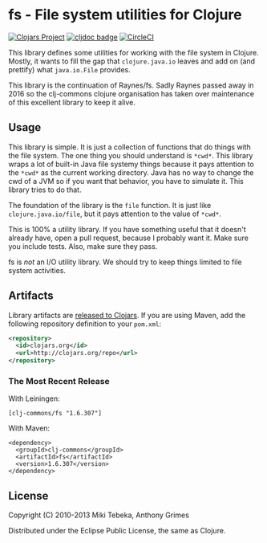 # fs - File system utilities for Clojure

[![Clojars Project](https://img.shields.io/clojars/v/clj-commons/fs.svg)](https://clojars.org/clj-commons/fs)
[![cljdoc badge](https://cljdoc.org/badge/clj-commons/fs)](https://cljdoc.org/d/clj-commons/fs)
[![CircleCI](https://circleci.com/gh/clj-commons/fs.svg?style=svg)](https://circleci.com/gh/clj-commons/fs)

This library defines some utilities for working with the file system in Clojure. Mostly, it wants to fill the gap that
`clojure.java.io` leaves and add on (and prettify) what `java.io.File` provides.

This library is the continuation of Raynes/fs. Sadly Raynes passed away in 2016 so the clj-commons clojure organisation has taken over maintenance of this excellent library to keep it alive.


## Usage

This library is simple. It is just a collection of functions that do things with the file system. The one thing
you should understand is `*cwd*`. This library wraps a lot of built-in Java file systemy things because it
pays attention to the `*cwd*` as the current working directory. Java has no way to change the cwd of a JVM so
if you want that behavior, you have to simulate it. This library tries to do that.

The foundation of the library is the `file` function. It is just like `clojure.java.io/file`, but it pays
attention to the value of `*cwd*`.

This is 100% a utility library. If you have something useful that it doesn't already have, open a pull request,
because I probably want it. Make sure you include tests. Also, make sure they pass.

fs is *not* an I/O utility library. We should try to keep things limited to file system activities.

## Artifacts

Library artifacts are [released to Clojars](https://clojars.org/clj-commons/fs). If you are using Maven, add the following repository
definition to your `pom.xml`:

``` xml
<repository>
  <id>clojars.org</id>
  <url>http://clojars.org/repo</url>
</repository>
```

### The Most Recent Release

With Leiningen:

    [clj-commons/fs "1.6.307"]


With Maven:

    <dependency>
      <groupId>clj-commons</groupId>
      <artifactId>fs</artifactId>
      <version>1.6.307</version>
    </dependency>

## License

Copyright (C) 2010-2013 Miki Tebeka, Anthony Grimes

Distributed under the Eclipse Public License, the same as Clojure.
